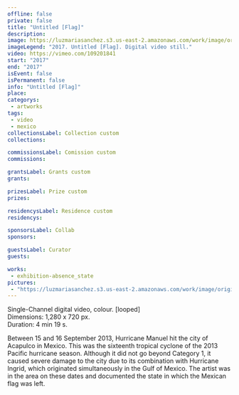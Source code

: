 ```yaml
---
offline: false
private: false
title: "Untitled [Flag]"
description: 
image: https://luzmariasanchez.s3.us-east-2.amazonaws.com/work/image/original/FLAG-1.jpg
imageLegend: "2017. Untitled [Flag]. Digital video still."
video: https://vimeo.com/109201841
start: "2017"
end: "2017"
isEvent: false
isPermanent: false
info: "Untitled [Flag]"
place: 
categorys:
 - artworks
tags:
 - video
 - mexico
collectionsLabel: Collection custom
collections:

commissionsLabel: Comission custom
commissions:

grantsLabel: Grants custom
grants:

prizesLabel: Prize custom
prizes:

residencysLabel: Residence custom
residencys:

sponsorsLabel: Collab
sponsors:

guestsLabel: Curator
guests:

works:
 - exhibition-absence_state
pictures:
 - "https://luzmariasanchez.s3.us-east-2.amazonaws.com/work/image/original/FLAG-1.jpg | 2017. Untitled [Flag]. Digital video still. "
---
```


Single-Channel digital video, colour. [looped\] \
Dimensions: 1,280 x 720 px. \
Duration: 4 min 19 s. 


Between 15 and 16 September 2013, Hurricane Manuel hit the city of Acapulco in Mexico. This was the sixteenth tropical cyclone of the 2013 Pacific hurricane season. Although it did not go beyond Category 1, it caused severe damage to the city due to its combination with Hurricane Ingrid, which originated simultaneously in the Gulf of Mexico. The artist was in the area on these dates and documented the state in which the Mexican flag was left.

